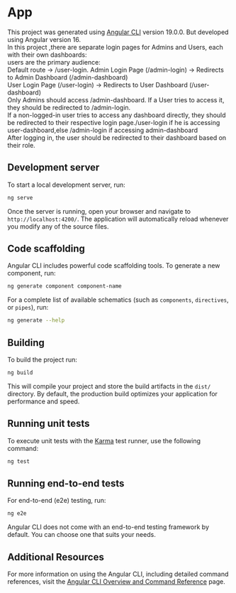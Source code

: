 # App

This project was generated using [Angular CLI](https://github.com/angular/angular-cli) version 19.0.0. But developed using Angular version 16. <br>
In this project ,there are separate login pages for Admins and Users, each with their own dashboards:<br>
users are the primary audience:<br>
Default route → /user-login.
Admin Login Page (/admin-login) → Redirects to Admin Dashboard (/admin-dashboard)<br>
User Login Page (/user-login) → Redirects to User Dashboard (/user-dashboard)<br>
Only Admins should access /admin-dashboard. If a User tries to access it, they should be redirected to /admin-login.<br>
If a non-logged-in user tries to access any dashboard directly, they should be redirected to their respective login page./user-login if he is accessing user-dashboard,else /admin-login if accessing admin-dashboard<br>
After logging in, the user should be redirected to their dashboard based on their role.

## Development server

To start a local development server, run:

```bash
ng serve
```

Once the server is running, open your browser and navigate to `http://localhost:4200/`. The application will automatically reload whenever you modify any of the source files.

## Code scaffolding

Angular CLI includes powerful code scaffolding tools. To generate a new component, run:

```bash
ng generate component component-name
```

For a complete list of available schematics (such as `components`, `directives`, or `pipes`), run:

```bash
ng generate --help
```

## Building

To build the project run:

```bash
ng build
```

This will compile your project and store the build artifacts in the `dist/` directory. By default, the production build optimizes your application for performance and speed.

## Running unit tests

To execute unit tests with the [Karma](https://karma-runner.github.io) test runner, use the following command:

```bash
ng test
```

## Running end-to-end tests

For end-to-end (e2e) testing, run:

```bash
ng e2e
```

Angular CLI does not come with an end-to-end testing framework by default. You can choose one that suits your needs.

## Additional Resources

For more information on using the Angular CLI, including detailed command references, visit the [Angular CLI Overview and Command Reference](https://angular.dev/tools/cli) page.
